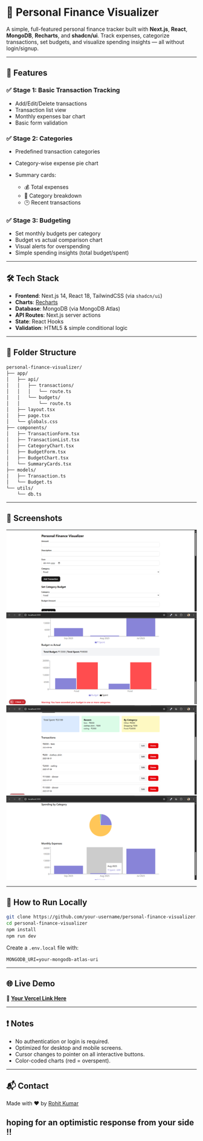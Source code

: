 # 💸 Personal Finance Visualizer

A simple, full-featured personal finance tracker built with **Next.js**, **React**, **MongoDB**, **Recharts**, and **shadcn/ui**. Track expenses, categorize transactions, set budgets, and visualize spending insights — all without login/signup.

---

## 🚀 Features

### ✅ Stage 1: Basic Transaction Tracking

* Add/Edit/Delete transactions
* Transaction list view
* Monthly expenses bar chart
* Basic form validation

### ✅ Stage 2: Categories

* Predefined transaction categories
* Category-wise expense pie chart
* Summary cards:

  * 💰 Total expenses
  * 🧾 Category breakdown
  * 🕑 Recent transactions

### ✅ Stage 3: Budgeting

* Set monthly budgets per category
* Budget vs actual comparison chart
* Visual alerts for overspending
* Simple spending insights (total budget/spent)

---

## 🛠 Tech Stack

* **Frontend**: Next.js 14, React 18, TailwindCSS (via `shadcn/ui`)
* **Charts**: [Recharts](https://recharts.org/)
* **Database**: MongoDB (via MongoDB Atlas)
* **API Routes**: Next.js server actions
* **State**: React Hooks
* **Validation**: HTML5 & simple conditional logic

---

## 📂 Folder Structure

```
personal-finance-visualizer/
├── app/
│   ├── api/
│   │   ├── transactions/
│   │   │   └── route.ts
│   │   └── budgets/
│   │       └── route.ts
│   ├── layout.tsx
│   ├── page.tsx
│   └── globals.css
├── components/
│   ├── TransactionForm.tsx
│   ├── TransactionList.tsx
│   ├── CategoryChart.tsx
│   ├── BudgetForm.tsx
│   ├── BudgetChart.tsx
│   └── SummaryCards.tsx
├── models/
│   ├── Transaction.ts
│   └── Budget.ts
└── utils/
    └── db.ts
```

---

## 📸 Screenshots

![alt text](public/image.png)      ![alt text](public/image-3.png)
![alt text](public/image-1.png)   ![alt text](public/image-2.png)

---

## 🔧 How to Run Locally

```bash
git clone https://github.com/your-username/personal-finance-visualizer.git
cd personal-finance-visualizer
npm install
npm run dev
```

Create a `.env.local` file with:

```env
MONGODB_URI=your-mongodb-atlas-uri
```

---

## 🌐 Live Demo

**🔗 [Your Vercel Link Here](https://your-app.vercel.app)**

---

## ❗ Notes

* No authentication or login is required.
* Optimized for desktop and mobile screens.
* Cursor changes to pointer on all interactive buttons.
* Color-coded charts (red = overspent).

---


## 📬 Contact

Made with ❤️ by [Rohit Kumar](rk464152@gmail.com)

##  hoping for an optimistic response from your side !!

